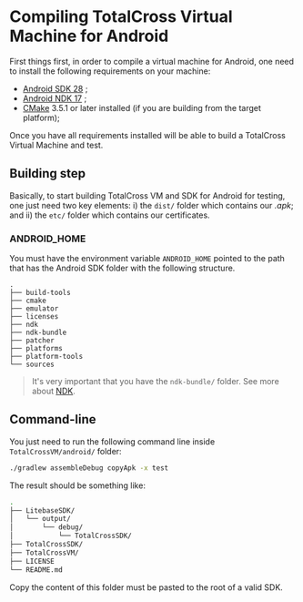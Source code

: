 # Compiling TotalCross Virtual Machine for Android

First things first, in order to compile a virtual machine for Android, one need to install the following requirements on your machine:

- [Android SDK 28](https://www.androidauthority.com/how-to-install-android-sdk-software-development-kit-21137/) ;
- [Android NDK 17](https://developer.android.com/ndk/downloads/older_releases) ;
- [CMake](https://cmake.org/) 3.5.1 or later installed (if you are building from the target platform);

Once you have all requirements installed will be able to build a TotalCross Virtual Machine and test.

## Building step

Basically, to start building TotalCross VM and SDK for Android for testing, one just need two key elements: i) the `dist/` folder which contains our _.apk_; and ii) the `etc/` folder which contains our certificates.

### ANDROID_HOME

You must have the environment variable `ANDROID_HOME` pointed to the path that has the Android SDK folder with the following structure.

```
.
├── build-tools  
├── cmake  
├── emulator  
├── licenses  
├── ndk  
├── ndk-bundle  
├── patcher  
├── platforms  
├── platform-tools  
└── sources
````
> It's very important that you have the `ndk-bundle/` folder. See more about [NDK](https://developer.android.com/studio/projects/install-ndk).

## Command-line
You just need to run the following command line inside `TotalCrossVM/android/` folder:
```bash
./gradlew assembleDebug copyApk -x test
```
The result should be something like:
```bash
.
├── LitebaseSDK/
│   └── output/
│       └── debug/
│           └── TotalCrossSDK/
├── TotalCrossSDK/
├── TotalCrossVM/ 
├── LICENSE
└── README.md
```
Copy the content of this folder must be pasted to the root of a valid SDK.
